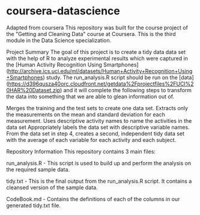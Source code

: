 # coursera-datascience
Adapted from coursera 
This repository was built for the course project of the "Getting and Cleaning Data" course at Coursera.  This is the third module in the Data Science specialization.

Project Summary
The goal of this project is to create a tidy data data set with the help of R to analyze experimental results which were captured in the [Human Activity Recognition Using Smartphones] (http://archive.ics.uci.edu/ml/datasets/Human+Activity+Recognition+Using+Smartphones) study.
The run_analysis.R script should be run on the [data] (https://d396qusza40orc.cloudfront.net/getdata%2Fprojectfiles%2FUCI%20HAR%20Dataset.zip) and it will complete the following steps to transform the data into something that we are able to glean information out of.

Merges the training and the test sets to create one data set.
Extracts only the measurements on the mean and standard deviation for each measurement.
Uses descriptive activity names to name the activities in the data set
Appropriately labels the data set with descriptive variable names.
From the data set in step 4, creates a second, independent tidy data set with the average of each variable for each activity and each subject.


Repository Information
This repository contains 3 main files:


run_analysis.R - This script is used to build up and perform the analysis on the required sample data.

tidy.txt - This is the final output from the run_analysis.R script.  It contains a cleansed version of the sample data.

CodeBook.md - Contains the definitions of each of the columns in our generated tidy.txt file.
